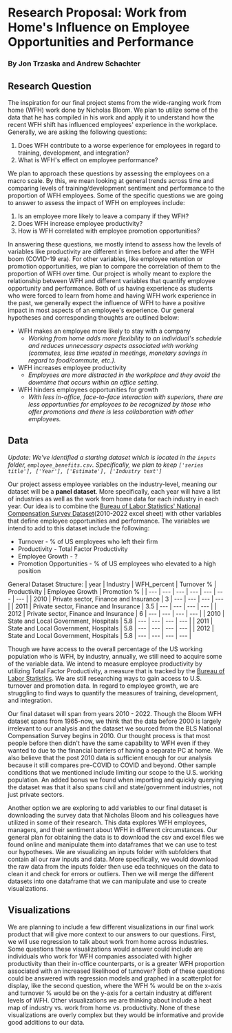 # Research Proposal: Work from Home's Influence on Employee Opportunities and Performance
### By Jon Trzaska and Andrew Schachter

## Research Question

The inspiration for our final project stems from the wide-ranging work from home (WFH) work done by Nicholas Bloom. We plan to utilize some of the data that he has compiled in his work and apply it to understand how the recent WFH shift has influenced employees' experience in the workplace. Generally, we are asking the following questions:
1. Does WFH contribute to a worse experience for employees in regard to training, development, and integration?
2. What is WFH's effect on employee performance?

We plan to approach these questions by assessing the employees on a macro scale. By this, we mean looking at general trends across time and comparing levels of training/development sentiment and performance to the proportion of WFH employees. Some of the specific questions we are going to answer to assess the impact of WFH on employees include:
1. Is an employee more likely to leave a company if they WFH?
2. Does WFH increase employee productivity?
3. How is WFH correlated with employee promotion opportunities? 

In answering these questions, we mostly intend to assess how the levels of variables like productivity are different in times before and after the WFH boom (COVID-19 era). For other variables, like employee retention or promotion opportunities, we plan to compare the correlation of them to the proportion of WFH over time. Our project is wholly meant to explore the relationship between WFH and different variables that quantify employee opportunity and performance. Both of us having experience as students who were forced to learn from home and having WFH work experience in the past, we generally expect the influence of WFH to have a positive impact in most aspects of an employee's experience. Our general hypotheses and corresponding thoughts are outlined below:
- WFH makes an employee more likely to stay with a company
    - *Working from home adds more flexibility to an individual's schedule and reduces unnecessary aspects associated with working (commutes, less time wasted in meetings, monetary savings in regard to food/commute, etc.).*
- WFH increases employee productivity
    - *Employees are more distracted in the workplace and they avoid the downtime that occurs within an office setting.* 
- WFH hinders employees opportunities for growth
    - *With less in-office, face-to-face interaction with superiors, there are less opportunities for employees to be recognized by those who offer promotions and there is less collaboration with other employees.*
    
## Data

*Update: We've identified a starting dataset which is located in the `inputs` folder, `employee_benefits.csv`. Specifically, we plan to keep `['series title'], ['Year'], ['Estimate'], ['Industry text']`*

Our project assess employee variables on the industry-level, meaning our dataset will be a **panel dataset**. More specifically, each year will have a list of industries as well as the work from home data for each industry in each year. Our idea is to combine the [Bureau of Labor Statistics' National Compensation Survey Dataset](https://www.bls.gov/ebs/publications/september-2022-landing-page-employee-benefits-in-the-united-states-march-2022.htm)(2010-2022 excel sheet) with other variables that define employee opportunities and performance. The variables we intend to add to this dataset include the following:
- Turnover - % of US employees who left their firm
- Productivity - Total Factor Productivity
- Employee Growth - ? 
- Promotion Opportunities - % of US employees who elevated to a high position

General Dataset Structure:
| year | Industry | WFH_percent | Turnover % | Productivity | Employee Growth | Promotion % |
| --- | --- | --- | --- | --- | --- | --- | 
| 2010 | Private sector, Finance and Insurance | 3 | --- | --- | --- | --- |
| 2011 | Private sector, Finance and Insurance | 3.5 | --- | --- | --- | --- |
| 2012 | Private sector, Finance and Insurance | 6 | --- | --- | --- | --- |
| 2010 | State and Local Government, Hospitals | 5.8 | --- | --- | --- | --- |
| 2011 | State and Local Government, Hospitals | 5.8 | --- | --- | --- | --- |
| 2012 | State and Local Government, Hospitals | 5.8 | --- | --- | --- | --- |

Though we have access to the overall percentage of the US working population who is WFH, by industry, annually, we still need to acquire some of the variable data. We intend to measure employee productivity by utilizing Total Factor Productivity, a measure that is tracked by the [Bureau of Labor Statistics](https://www.bls.gov/productivity/data.htm). We are still researching ways to gain access to U.S. turnover and promotion data. In regard to employee growth, we are struggling to find ways to quantify the measures of training, development, and integration. 

Our final dataset will span from years 2010 - 2022. Though the Bloom WFH dataset spans from 1965-now, we think that the data before 2000 is largely irrelevant to our analysis and the dataset we sourced from the BLS National Compensation Survey begins in 2010. Our thought process is that most people before then didn't have the same capability to WFH even if they wanted to due to the financial barriers of having a separate PC at home. We also believe that the post 2010 data is sufficient enough for our analysis because it still compares pre-COVID to COVID and beyond. Other sample conditions that we mentioned include limiting our scope to the U.S. working population. An added bonus we found when importing and quickly querying the dataset was that it also spans civil and state/government industries, not just private sectors. 

Another option we are exploring to add variables to our final dataset is downloading the survey data that Nicholas Bloom and his colleagues have utilized in some of their research. This data explores WFH employees, managers, and their sentiment about WFH in different circumstances. Our general plan for obtaining the data is to download the csv and excel files we found online and manipulate them into dataframes that we can use to test our hypotheses. We are visualizing an inputs folder with subfolders that contain all our raw inputs and data. More specifically, we would download the raw data from the inputs folder then use eda techniques on the data to clean it and check for errors or outliers. Then we will merge the different datasets into one dataframe that we can manipulate and use to create visualizations. 

## Visualizations

We are planning to include a few different visualizations in our final work product that will give more context to our answers to our questions. First, we will use regression to talk about work from home across industries. Some questions these visualizations would answer could include are individuals who work for WFH companies associated with higher productivity than their in-office counterparts, or is a greater WFH proportion associated with an increased likelihood of turnover? Both of these questions could be answered with regression models and graphed in a scatterplot for display, like the second question, where the WFH % would be on the x-axis and turnover % would be on the y-axis for a certain industry at different levels of WFH. Other visualizations we are thinking about include a heat map of industry vs. work from home vs. productivity. None of these visualizations are overly complex but they would be informative and provide good additions to our data.
